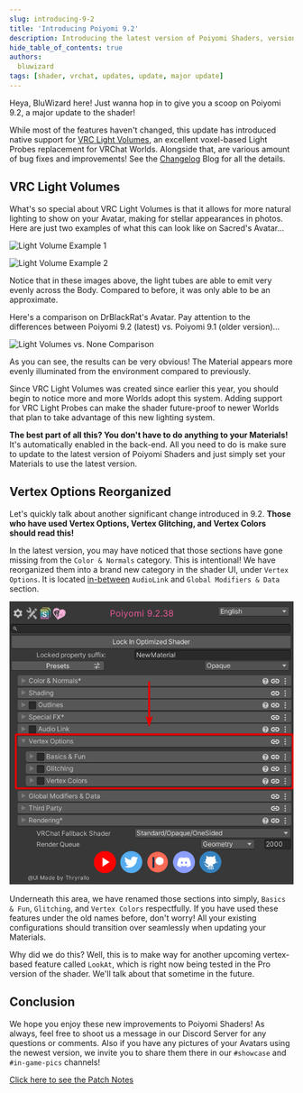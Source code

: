 ```yaml
---
slug: introducing-9-2
title: 'Introducing Poiyomi 9.2'
description: Introducing the latest version of Poiyomi Shaders, version 9.2. Now available.
hide_table_of_contents: true
authors:
  bluwizard
tags: [shader, vrchat, updates, update, major update]
---
```


Heya, BluWizard here! Just wanna hop in to give you a scoop on Poiyomi 9.2, a major update to the shader!

While most of the features haven't changed, this update has introduced native support for [VRC Light Volumes](https://github.com/REDSIM/VRCLightVolumes), an excellent voxel-based Light Probes replacement for VRChat Worlds. Alongside that, are various amount of bug fixes and improvements! See the [Changelog](/changelog) Blog for all the details.

## VRC Light Volumes

What's so special about VRC Light Volumes is that it allows for more natural lighting to show on your Avatar, making for stellar appearances in photos. Here are just two examples of what this can look like on Sacred's Avatar...

![Light Volume Example 1](VRChat_2025-05-18_23-39-08.021_3840x2160.png)

![Light Volume Example 2](VRChat_2025-05-18_23-35-58.516_3840x2160.png)

Notice that in these images above, the light tubes are able to emit very evenly across the Body. Compared to before, it was only able to be an approximate.

Here's a comparison on DrBlackRat's Avatar. Pay attention to the differences between Poiyomi 9.2 (latest) vs. Poiyomi 9.1 (older version)...

![Light Volumes vs. None Comparison](Poiyomi-Light-Volumes-vs-None-Comparison.png)

As you can see, the results can be very obvious! The Material appears more evenly illuminated from the environment compared to previously.

Since VRC Light Volumes was created since earlier this year, you should begin to notice more and more Worlds adopt this system. Adding support for VRC Light Probes can make the shader future-proof to newer Worlds that plan to take advantage of this new lighting system.

**The best part of all this? You don't have to do anything to your Materials!** It's automatically enabled in the back-end. All you need to do is make sure to update to the latest version of Poiyomi Shaders and just simply set your Materials to use the latest version.

## Vertex Options Reorganized

Let's quickly talk about another significant change introduced in 9.2. **Those who have used Vertex Options, Vertex Glitching, and Vertex Colors should read this!**

In the latest version, you may have noticed that those sections have gone missing from the `Color & Normals` category. This is intentional! We have reorganized them into a brand new category in the shader UI, under `Vertex Options`. It is located <u>in-between</u> `AudioLink` and `Global Modifiers & Data` section.

![New Location of Vertex Options](New-VertexOptions-Location.png)

Underneath this area, we have renamed those sections into simply, `Basics & Fun`, `Glitching`, and `Vertex Colors` respectfully. If you have used these features under the old names before, don't worry! All your existing configurations should transition over seamlessly when updating your Materials.

Why did we do this? Well, this is to make way for another upcoming vertex-based feature called `LookAt`, which is right now being tested in the Pro version of the shader. We'll talk about that sometime in the future.

## Conclusion

We hope you enjoy these new improvements to Poiyomi Shaders! As always, feel free to shoot us a message in our Discord Server for any questions or comments. Also if you have any pictures of your Avatars using the newest version, we invite you to share them there in our `#showcase` and `#in-game-pics` channels!

[Click here to see the Patch Notes](/changelog/poiyomi-toon-9-2-36-changes)